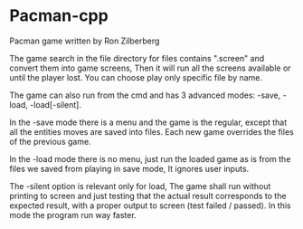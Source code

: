 # Pacman-cpp
Pacman game written by Ron Zilberberg

The game search in the file directory for files contains ".screen" and convert them into game screens, Then it will run all the screens available or until the player lost.
You can choose play only specific file by name.

The game can also run from the cmd and has 3 advanced modes: -save, -load, -load[-silent].

In the -save mode there is a menu and the game is the regular, except that all the entities moves are saved into files. Each new game overrides the files of the previous game.

In the -load mode there is no menu, just run the loaded game as is from the files we saved from playing in save mode, It ignores user inputs.

The -silent option is relevant only for load, The game shall run without printing to screen and just testing that the actual result corresponds to the expected result, with a proper output to screen (test failed / passed). In this mode the program run way faster. 



